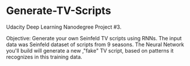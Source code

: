 # Generate-TV-Scripts
Udacity Deep Learning Nanodegree Project #3.

Objective: Generate your own Seinfeld TV scripts using RNNs. The input data was Seinfeld dataset of scripts from 9 seasons. The Neural Network you'll build will generate a new ,"fake" TV script, based on patterns it recognizes in this training data.

